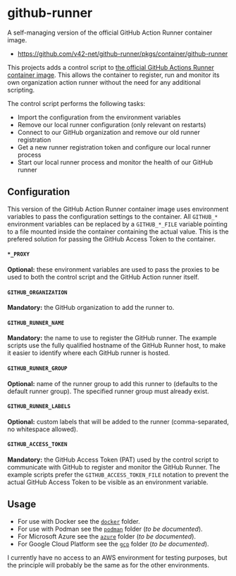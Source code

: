 # github-runner
A self-managing version of the official GitHub Action Runner container image.

- https://github.com/v42-net/github-runner/pkgs/container/github-runner

This projects adds a control script to [the official GitHub Actions Runner 
container image](https://github.com/actions/runner/pkgs/container/actions-runner).
This allows the container to register, run and monitor its own organization
action runner without the need for any additional scripting.

The control script performs the following tasks:
- Import the configuration from the environment variables
- Remove our local runner configuration (only relevant on restarts)
- Connect to our GitHub organization and remove our old runner registration
- Get a new runner registration token and configure our local runner process
- Start our local runner process and monitor the health of our GitHub runner

## Configuration
This version of the GitHub Action Runner container image uses environment
variables to pass the configuration settings to the container. All `GITHUB_*`
environment variables can be replaced by a `GITHUB_*_FILE` variable pointing
to a file mounted inside the container containing the actual value. This is
the prefered solution for passing the GitHub Access Token to the container.

#### `*_PROXY`
**Optional:** these environment variables are used to pass the proxies to be
used to both the control script and the GitHub Action runner itself.

#### `GITHUB_ORGANIZATION`
**Mandatory:** the GitHub organization to add the runner to.

#### `GITHUB_RUNNER_NAME`
**Mandatory:** the name to use to register the GitHub runner. The example
scripts use the fully qualified hostname of the GitHub Runner host, to make it
easier to identify where each GitHub runner is hosted.

#### `GITHUB_RUNNER_GROUP`
**Optional:** name of the runner group to add this runner to (defaults to the
default runner group). The specified runner group must already exist.

#### `GITHUB_RUNNER_LABELS`
**Optional:** custom labels that will be added to the runner (comma-separated,
no whitespace allowed).

#### `GITHUB_ACCESS_TOKEN`
**Mandatory:** the GitHub Access Token (PAT) used by the control script to
communicate with GitHub to register and monitor the GitHub Runner. The example
scripts prefer the `GITHUB_ACCESS_TOKEN_FILE` notation to prevent the actual
GitHub Access Token to be visible as an environment variable.

## Usage
- For use with Docker see the [`docker`](docker) folder.
- For use with Podman see the [`podman`](podman) folder (*to be documented*).
- For Microsoft Azure see the [`azure`](azure) folder (*to be documented*).
- For Google Cloud Platform see the [`gcp`](gcp) folder (*to be documented*).

I currently have no access to an AWS environment for testing purposes, 
but the principle will probably be the same as for the other environments.
